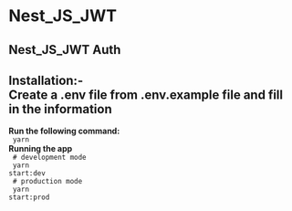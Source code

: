 # Nest_JS_JWT
<b> Nest_JS_JWT Auth </b></br>
------------------------------------------------------------------------------------
<b>Installation:-</b></br>
Create a .env file from .env.example file and fill in the information
------------------------------------------------------------------------------------
<b>Run the following command:</b> </br>
<code> yarn </code></br>
<b>Running the app</b></br>
<code> # development mode </br>
yarn start:dev</code> </br>
<code> # production mode </br>
yarn start:prod</code>

